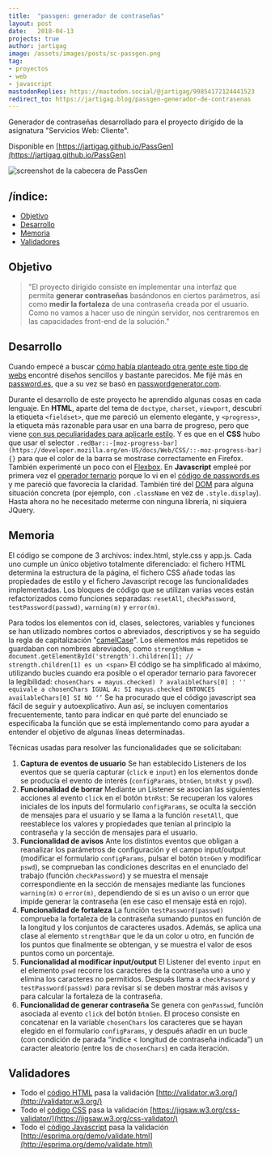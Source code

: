 ```yaml
---
title:  "passgen: generador de contraseñas"
layout: post
date:   2018-04-13
projects: true
author: jartigag
image: /assets/images/posts/sc-passgen.png
tag:
- proyectos
- web
- javascript
mastodonReplies: https://mastodon.social/@jartigag/99854172124441523
redirect_to: https://jartigag.blog/passgen-generador-de-contrasenas
---
```


Generador de contraseñas desarrollado para el proyecto dirigido de la asignatura "Servicios Web: Cliente".

Disponible en [https://jartigag.github.io/PassGen](https://jartigag.github.io/PassGen)  

![screenshot de la cabecera de PassGen]({{site.baseurl}}/assets/images/posts/sc-passgen.png)

## /índice:
- [Objetivo](#objetivo)
- [Desarrollo](#desarrollo)
- [Memoria](#memoria)
- [Validadores](#validadores)

## Objetivo

> "El proyecto dirigido consiste en implementar una interfaz que permita **generar contraseñas** basándonos en ciertos parámetros, así como **medir
> la fortaleza** de una contraseña creada por el usuario. Como no vamos a hacer uso de ningún servidor, nos centraremos en las capacidades front-end
> de la solución."

## Desarrollo

Cuando empecé a buscar [cómo había planteado otra gente este tipo de webs](https://duckduckgo.com/?q=password+generator&ia=answer) encontré diseños
sencillos y bastante parecidos. Me fijé más en [password.es](https://password.es/), que a su vez se basó en
[passwordgenerator.com](http://www.freepasswordgenerator.com/).

Durante el desarrollo de este proyecto he aprendido algunas cosas en cada lenguaje.  En **HTML**, aparte del tema de `doctype`, `charset`,
`viewport`, descubrí la etiqueta `<fieldset>`, que me pareció un elemento elegante, y `<progress>`, la etiqueta más razonable para usar en una barra
de progreso, pero que viene [con sus peculiaridades para aplicarle estilo](https://css-tricks.com/html5-progress-element/).  Y es que en el **CSS**
hubo que usar el selector `.redBar::-[moz-progress-bar](https://developer.mozilla.org/en-US/docs/Web/CSS/::-moz-progress-bar){}` para que el color de
la barra se mostrase correctamente en Firefox. También experimenté un poco con el [Flexbox](https://www.w3schools.com/csS/css3_flexbox.asp).  En
**Javascript** empleé por primera vez el [operador ternario](https://es.wikipedia.org/wiki/Operador_ternario) porque lo vi en el [código de
passwords.es](https://password.es/en/js/script.js) y me pareció que favorecía la claridad. También tiré del
[DOM](https://www.w3schools.com/js/js_htmldom.asp) para alguna situación concreta (por ejemplo, con `.className` en vez de `.style.display`). Hasta
ahora no he necesitado meterme con ninguna librería, ni siquiera JQuery.

## Memoria

El código se compone de 3 archivos: index.html, style.css y app.js. Cada uno cumple un único objetivo totalmente diferenciado: el fichero HTML
determina la estructura de la página, el fichero CSS añade todas las propiedades de estilo y el fichero Javascript recoge las funcionalidades
implementadas.  Los bloques de código que se utilizan varias veces están refactorizados como funciones separadas: `resetAll`, `checkPassword`,
`testPassword(passwd)`, `warning(m)` y `error(m)`.

Para todos los elementos con id, clases, selectores, variables y funciones se han utilizado nombres cortos o abreviados, descriptivos y se ha seguido
la regla de capitalización "[camelCase](https://es.wikipedia.org/wiki/CamelCase)". Los elementos más repetidos se guardaban con nombres abreviados,
como  ``` strengthNum = document.getElementById('strength').children[1]; // strength.children[1] es un <span> ``` El código se ha simplificado al
máximo, utilizando bucles cuando era posible o el operador ternario para favorecer la legibilidad:  ``` chosenChars = mayus.checked) ?
avalaibleChars[0] : '' equivale a chosenChars IGUAL A: SI mayus.checked ENTONCES availableChars[0] SI NO ‘’ ``` Se ha procurado que el código
javascript sea fácil de seguir y autoexplicativo. Aun así, se incluyen comentarios frecuentemente, tanto para indicar en qué parte del enunciado se
especificaba la función que se está implementando como para ayudar a entender el objetivo de algunas líneas determinadas.

Técnicas usadas para resolver las funcionalidades que se solicitaban:
1. **Captura de eventos de usuario** Se han establecido Listeners de los eventos que se quería capturar (`click` e `input`) en los elementos donde se
producía el evento de interés (`configParams`, `btnGen`, `btnRst` y `pswd`).
2. **Funcionalidad de borrar** Mediante un Listener se asocian las siguientes acciones al evento `click` en el botón `btnRst`:  Se recuperan los
valores iniciales de los inputs del formulario `configParams`, se oculta la sección de mensajes para el usuario y se llama a la función `resetAll`,
que reestablece los valores y propiedades que tenían al principio la contraseña y la sección de mensajes para el usuario.
3. **Funcionalidad de avisos** Ante los distintos eventos que obligan a reanalizar los parámetros de configuración y el campo input/output (modificar
el formulario `configParams`, pulsar el botón `btnGen` y modificar `pswd`), se comprueban las condiciones descritas en el enunciado del trabajo
(función `checkPassword`) y se muestra el mensaje correspondiente en la sección de mensajes mediante las funciones `warning(m)` o `error(m)`,
dependiendo de si es un aviso o un error que impide generar la contraseña (en ese caso el mensaje está en rojo).
4. **Funcionalidad de fortaleza** La función `testPassword(passwd)` comprueba la fortaleza de la contraseña sumando puntos en función de la longitud
y los conjuntos de caracteres usados. Además, se aplica una clase al elemento `strengthBar` que le da un color u otro, en función de los puntos que
finalmente se obtengan, y se muestra el valor de esos puntos como un porcentaje.
5. **Funcionalidad al modificar input/output** El Listener del evento `input` en el elemento `pswd` recorre los caracteres de la contraseña uno a uno
y elimina los caracteres no permitidos. Después llama a `checkPassword` y `testPassword(passwd)` para revisar si se deben mostrar más avisos y para
calcular la fortaleza de la contraseña.
6. **Funcionalidad de generar contraseña** Se genera con `genPasswd`, función asociada al evento `click` del botón `btnGen`. El proceso consiste en
concatenar en la variable `chosenChars` los caracteres que se hayan elegido en el formulario `configParams`, y después añadir en un bucle (con
condición de parada “índice < longitud de contraseña indicada”) un caracter aleatorio (entre los de `chosenChars`) en cada iteración.

## Validadores

- Todo el [código HTML](https://github.com/jartigag/PassGen/blob/master/index.html) pasa la validación
  [http://validator.w3.org/](http://validator.w3.org/)
- Todo el [código CSS](https://github.com/jartigag/PassGen/blob/master/assets/style.css) pasa la validación
  [https://jigsaw.w3.org/css-validator/](https://jigsaw.w3.org/css-validator/)
- Todo el [código Javascript](https://github.com/jartigag/PassGen/blob/master/assets/app.js) pasa la validación
  [http://esprima.org/demo/validate.html](http://esprima.org/demo/validate.html)
